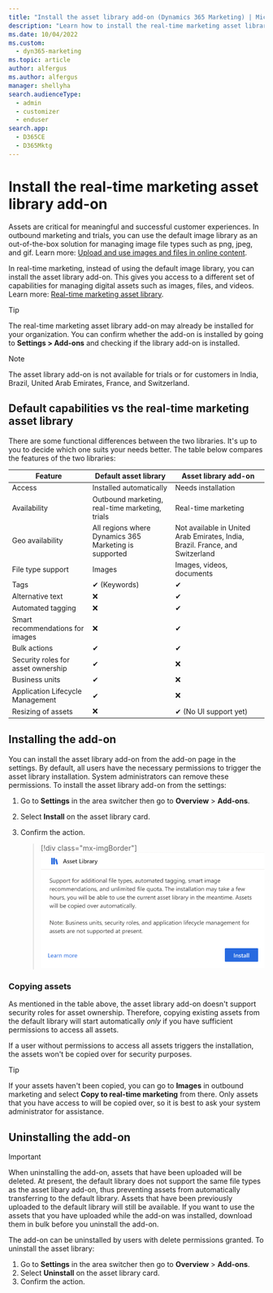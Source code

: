 ```yaml
---
title: "Install the asset library add-on (Dynamics 365 Marketing) | Microsoft Docs"
description: "Learn how to install the real-time marketing asset library add-on in the Dynamics 365 Marketing settings."
ms.date: 10/04/2022
ms.custom: 
  - dyn365-marketing
ms.topic: article
author: alfergus
ms.author: alfergus
manager: shellyha
search.audienceType: 
  - admin
  - customizer
  - enduser
search.app: 
  - D365CE
  - D365Mktg
---
```


# Install the real-time marketing asset library add-on

Assets are critical for meaningful and successful customer experiences. In outbound marketing and trials, you can use the default image library as an out-of-the-box solution for managing image file types such as png, jpeg, and gif. Learn more: [Upload and use images and files in online content](upload-images-files.md).

In real-time marketing, instead of using the default image library, you can install the asset library add-on. This gives you access to a different set of capabilities for managing digital assets such as images, files, and videos. Learn more: [Real-time marketing asset library](real-time-marketing-asset-library.md).

> [!TIP] 
> The real-time marketing asset library add-on may already be installed for your organization. You can confirm whether the add-on is installed by going to **Settings > Add-ons** and checking if the library add-on is installed. 

> [!NOTE]
> The asset library add-on is not available for trials or for customers in India, Brazil, United Arab Emirates, France, and Switzerland.

## Default capabilities vs the real-time marketing asset library

There are some functional differences between the two libraries. It's up to you to decide which one suits your needs better. The table below compares the features of the two libraries:

| **Feature​** | **Default asset library​** | **Asset library add-on​** |
| --- | --- | --- |
| Access​ | Installed automatically​ | Needs installation​ |
| Availability​ | Outbound marketing, real-time marketing, trials​ | Real-time marketing​ |
| Geo availability​ | All regions where Dynamics 365 Marketing is supported​ | Not available in United Arab Emirates, India, Brazil. France, and Switzerland ​ |
| File type support​ | Images​ | Images, videos, documents​ |
| Tags​ | ✔ (Keywords)​ | ✔​ |
| Alternative text​ | ❌​ | ✔​ |
| Automated tagging​ | ❌​ | ✔​ |
| Smart recommendations for images​ | ❌​ | ✔​​ |
| Bulk actions​ | ✔​ | ✔​ |
| Security roles for asset ownership​ | ✔​ | ❌​ |
| Business units​ | ✔​ | ❌​ |
| Application Lifecycle Management​ | ✔​ | ❌​ |
| Resizing of assets​ | ❌​ | ✔ (No UI support yet) |

## Installing the add-on

You can install the asset library add-on from the add-on page in the settings. By default, all users have the necessary permissions to trigger the asset library installation. System administrators can remove these permissions. To install the asset library add-on from the settings:

1. Go to **Settings** in the area switcher then go to **Overview** > **Add-ons**.
1. Select **Install** on the asset library card.
1. Confirm the action.

    > [!div class="mx-imgBorder"]
    > ![Asset add-on install from settings.](media/real-time-marketing-asset-add-on-settings.png "Asset add-on install from settings")

### Copying assets

As mentioned in the table above, the asset library add-on doesn't support security roles for asset ownership. Therefore, copying existing assets from the default library will start automatically *only* if you have sufficient permissions to access all assets.

If a user without permissions to access all assets triggers the installation, the assets won't be copied over for security purposes.

> [!TIP]
> If your assets haven't been copied, you can go to **Images** in outbound marketing and select **Copy to real-time marketing** from there. Only assets that you have access to will be copied over, so it is best to ask your system administrator for assistance.

## Uninstalling the add-on

> [!IMPORTANT]
> When uninstalling the add-on, assets that have been uploaded will be deleted. At present, the default library does not support the same file types as the asset libary add-on, thus preventing assets from automatically transferring to the default library. Assets that have been previously uploaded to the default library will still be available. If you want to use the assets that you have uploaded while the add-on was installed, download them in bulk before you uninstall the add-on.

The add-on can be uninstalled by users with delete permissions granted. To uninstall the asset library:

1. Go to **Settings** in the area switcher then go to **Overview** > **Add-ons**.
1. Select **Uninstall** on the asset library card.
1. Confirm the action.
